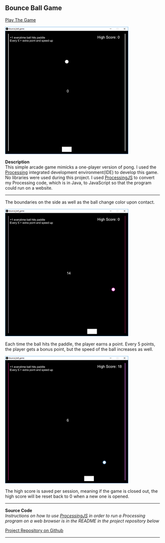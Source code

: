 ## Bounce Ball Game

<a href = "https://khang-chung.github.io/bounce_ball_game/"> Play The Game </a>

<a href = "https://khang-chung.github.io/bounce_ball_game/"> <img src="images/ball game image 1.png"/> </a>

**Description**
<br>
This simple arcade game mimicks a one-player version of pong. I used the <a href = "https://processing.org/">Processing</a> integrated development environment(IDE) to develop this game. No libraries were used during this project. I used <a href = "https://processingjs.org/">ProcessingJS</a> to convert my Processing code, which is in Java, to JavaScript so that the program could run on a website.

---

The boundaries on the side as well as the ball change color upon contact. 

<img src = "images/ball game image 2.png">

Each time the ball hits the paddle, the player earns a point. Every 5 points, the player gets a bonus point, but the speed of the ball increases as well. 

<img src = "images/ball game image 3.png">

The high score is saved per session, meaning if the game is closed out, the high score will be reset back to 0 when a new one is opened.

---

**Source Code**
 <br>
 *Instructions on how to use <a href = "processingjs.org/">ProcessingJS</a> in order to run a Processing program on a web browser is in the README in the project repository below*
 <br>
 
<a href= "https://github.com/khang-chung/bounce_ball_game"> Project Repository on Github </a>

---
